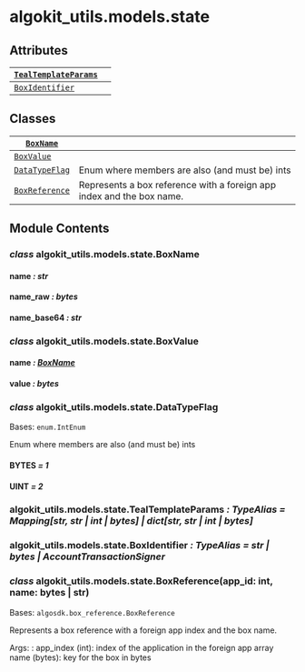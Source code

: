 # algokit_utils.models.state

## Attributes

| [`TealTemplateParams`](#algokit_utils.models.state.TealTemplateParams)   |    |
|--------------------------------------------------------------------------|----|
| [`BoxIdentifier`](#algokit_utils.models.state.BoxIdentifier)             |    |

## Classes

| [`BoxName`](#algokit_utils.models.state.BoxName)           |                                                                       |
|------------------------------------------------------------|-----------------------------------------------------------------------|
| [`BoxValue`](#algokit_utils.models.state.BoxValue)         |                                                                       |
| [`DataTypeFlag`](#algokit_utils.models.state.DataTypeFlag) | Enum where members are also (and must be) ints                        |
| [`BoxReference`](#algokit_utils.models.state.BoxReference) | Represents a box reference with a foreign app index and the box name. |

## Module Contents

### *class* algokit_utils.models.state.BoxName

#### name *: str*

#### name_raw *: bytes*

#### name_base64 *: str*

### *class* algokit_utils.models.state.BoxValue

#### name *: [BoxName](#algokit_utils.models.state.BoxName)*

#### value *: bytes*

### *class* algokit_utils.models.state.DataTypeFlag

Bases: `enum.IntEnum`

Enum where members are also (and must be) ints

#### BYTES *= 1*

#### UINT *= 2*

### algokit_utils.models.state.TealTemplateParams *: TypeAlias* *= Mapping[str, str | int | bytes] | dict[str, str | int | bytes]*

### algokit_utils.models.state.BoxIdentifier *: TypeAlias* *= str | bytes | AccountTransactionSigner*

### *class* algokit_utils.models.state.BoxReference(app_id: int, name: bytes | str)

Bases: `algosdk.box_reference.BoxReference`

Represents a box reference with a foreign app index and the box name.

Args:
: app_index (int): index of the application in the foreign app array
  name (bytes): key for the box in bytes
